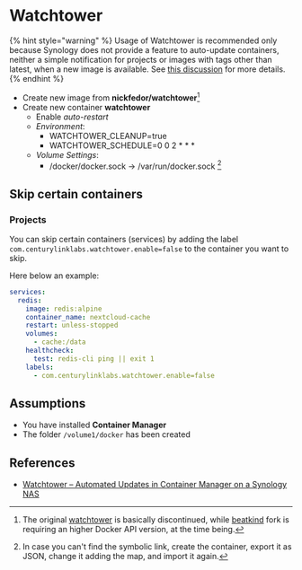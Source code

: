 # Watchtower

{% hint style="warning" %}
Usage of Watchtower is recommended only because Synology does not provide a feature to 
auto-update containers, neither a simple notification for projects or images with tags
other than latest, when a new image is available. 
See [this discussion](https://community.synology.com/enu/forum/1/post/161251) for more details.
{% endhint %}

- Create new image from **nickfedor/watchtower**[^1]
- Create new container **watchtower**
    - Enable *auto-restart*
    - *Environment*:
        - WATCHTOWER_CLEANUP=true
        - WATCHTOWER_SCHEDULE=0 0 2 * * *
    - *Volume Settings*:
        - /docker/docker.sock -> /var/run/docker.sock [^2]      

[^1]: The original [watchtower](https://github.com/containrrr/watchtower) is basically discontinued, while [beatkind](https://github.com/beatkind/watchtower) fork is requiring an higher Docker API version, at the time being.

[^2]: In case you can't find the symbolic link, create the container, export it as JSON, change it adding the map, and import it again.

## Skip certain containers

### Projects

You can skip certain containers (services) by adding the label `com.centurylinklabs.watchtower.enable=false` to the container you want to skip.

Here below an example:

```yaml
services:
  redis:
    image: redis:alpine
    container_name: nextcloud-cache
    restart: unless-stopped
    volumes:
      - cache:/data
    healthcheck:
      test: redis-cli ping || exit 1
    labels:
      - com.centurylinklabs.watchtower.enable=false
```

## Assumptions

- You have installed **Container Manager**
- The folder `/volume1/docker` has been created

## References

- [Watchtower – Automated Updates in Container Manager on a Synology NAS](https://drfrankenstein.co.uk/watchtower-automated-updates-in-container-manager-on-a-synology-nas/)